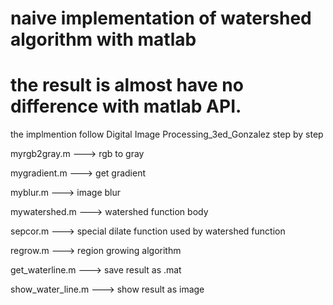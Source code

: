 # naive implementation of watershed algorithm with matlab

# the result  is almost have no difference with matlab API.

the implmention follow Digital Image Processing_3ed_Gonzalez step by step

myrgb2gray.m --->              rgb to gray

mygradient.m --->               get gradient

myblur.m --->                   image blur 

mywatershed.m  --->            watershed function body

sepcor.m --->                   special dilate function used by watershed function

regrow.m --->                   region growing algorithm
    

get_waterline.m --->            save result as .mat

show_water_line.m --->          show result as image
